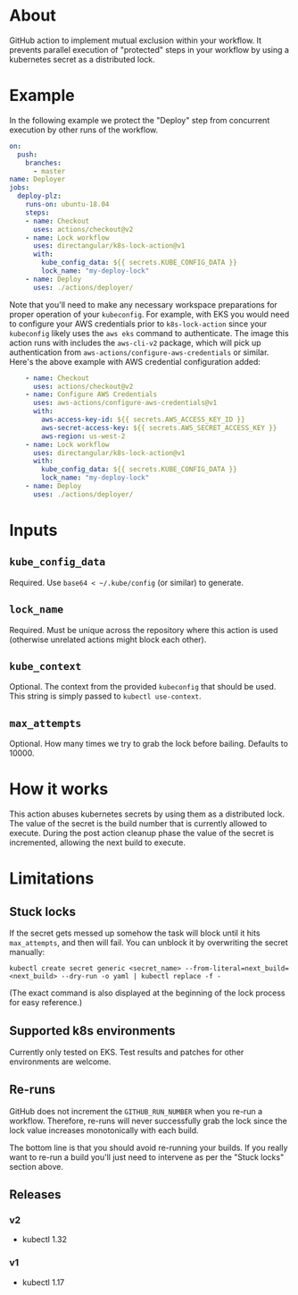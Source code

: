 # About

GitHub action to implement mutual exclusion within your workflow. It
prevents parallel execution of "protected" steps in your workflow by using
a kubernetes secret as a distributed lock.

# Example

In the following example we protect the "Deploy" step from concurrent
execution by other runs of the workflow.

```yaml
on:
  push:
    branches:
      - master
name: Deployer
jobs:
  deploy-plz:
    runs-on: ubuntu-18.04
    steps:
    - name: Checkout
      uses: actions/checkout@v2
    - name: Lock workflow
      uses: directangular/k8s-lock-action@v1
      with:
        kube_config_data: ${{ secrets.KUBE_CONFIG_DATA }}
        lock_name: "my-deploy-lock"
    - name: Deploy
      uses: ./actions/deployer/
```

Note that you'll need to make any necessary workspace preparations for
proper operation of your `kubeconfig`. For example, with EKS you would need
to configure your AWS credentials prior to `k8s-lock-action` since your
`kubeconfig` likely uses the `aws eks` command to authenticate. The image
this action runs with includes the `aws-cli-v2` package, which will pick up
authentication from `aws-actions/configure-aws-credentials` or
similar. Here's the above example with AWS credential configuration added:

```yaml
    - name: Checkout
      uses: actions/checkout@v2
    - name: Configure AWS Credentials
      uses: aws-actions/configure-aws-credentials@v1
      with:
        aws-access-key-id: ${{ secrets.AWS_ACCESS_KEY_ID }}
        aws-secret-access-key: ${{ secrets.AWS_SECRET_ACCESS_KEY }}
        aws-region: us-west-2
    - name: Lock workflow
      uses: directangular/k8s-lock-action@v1
      with:
        kube_config_data: ${{ secrets.KUBE_CONFIG_DATA }}
        lock_name: "my-deploy-lock"
    - name: Deploy
      uses: ./actions/deployer/
```

# Inputs

## `kube_config_data`

Required. Use `base64 < ~/.kube/config` (or similar) to generate.

## `lock_name`

Required. Must be unique across the repository where this action is used
(otherwise unrelated actions might block each other).

## `kube_context`

Optional. The context from the provided `kubeconfig` that should be
used. This string is simply passed to `kubectl use-context`.

## `max_attempts`

Optional. How many times we try to grab the lock before bailing. Defaults
to 10000.

# How it works

This action abuses kubernetes secrets by using them as a distributed
lock. The value of the secret is the build number that is currently allowed
to execute. During the post action cleanup phase the value of the secret is
incremented, allowing the next build to execute.

# Limitations

## Stuck locks

If the secret gets messed up somehow the task will block until it hits
`max_attempts`, and then will fail. You can unblock it by overwriting the
secret manually:

    kubectl create secret generic <secret_name> --from-literal=next_build=<next_build> --dry-run -o yaml | kubectl replace -f -

(The exact command is also displayed at the beginning of the lock process
for easy reference.)

## Supported k8s environments

Currently only tested on EKS. Test results and patches for other
environments are welcome.

## Re-runs

GitHub does not increment the `GITHUB_RUN_NUMBER` when you re-run a
workflow. Therefore, re-runs will never successfully grab the lock since
the lock value increases monotonically with each build.

The bottom line is that you should avoid re-running your builds. If you
really want to re-run a build you'll just need to intervene as per the
"Stuck locks" section above.

## Releases

### v2

- kubectl 1.32

### v1

- kubectl 1.17
